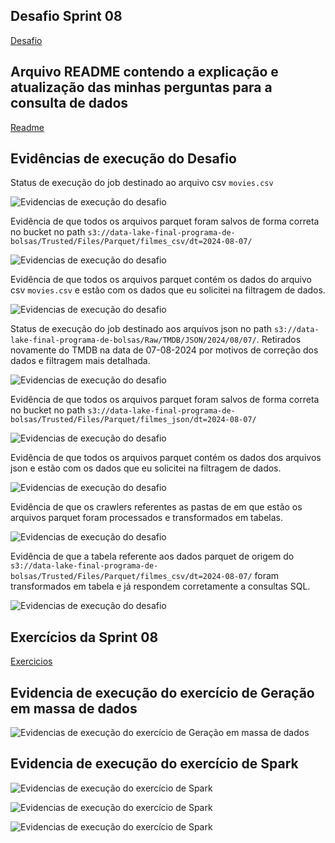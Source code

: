 ## Desafio Sprint 08

[Desafio](Desafio)

## Arquivo README contendo a explicação e atualização das minhas perguntas para a consulta de dados

[Readme](Desafio/README.md)

## Evidências de execução do Desafio

Status de execução do job destinado ao arquivo csv ```movies.csv```

![Evidencias de execução do desafio](Evidencias/Evidencias_Desafio/evidencia_desafio_csv_job_1.jpg)

Evidência de que todos os arquivos parquet foram salvos de forma correta no bucket no path ```s3://data-lake-final-programa-de-bolsas/Trusted/Files/Parquet/filmes_csv/dt=2024-08-07/```

![Evidencias de execução do desafio](Evidencias/Evidencias_Desafio/evidencia_desafio_csv_job_2.jpg)

Evidência de que todos os arquivos parquet contém os dados do arquivo csv ```movies.csv``` e estão com os dados que eu solicitei na filtragem de dados.

![Evidencias de execução do desafio](Evidencias/Evidencias_Desafio/evidencia_desafio_csv_job_3.jpg)

Status de execução do job destinado aos arquivos json no path ```s3://data-lake-final-programa-de-bolsas/Raw/TMDB/JSON/2024/08/07/```. Retirados novamente do TMDB na data de 07-08-2024 por motivos de correção dos dados e filtragem mais detalhada.

![Evidencias de execução do desafio](Evidencias/Evidencias_Desafio/evidencia_desafio_json_job_1.jpg)

Evidência de que todos os arquivos parquet foram salvos de forma correta no bucket no path ```s3://data-lake-final-programa-de-bolsas/Trusted/Files/Parquet/filmes_json/dt=2024-08-07/```

![Evidencias de execução do desafio](Evidencias/Evidencias_Desafio/evidencia_desafio_json_job_2.jpg)

Evidência de que todos os arquivos parquet contém os dados dos arquivos json e estão com os dados que eu solicitei na filtragem de dados.

![Evidencias de execução do desafio](Evidencias/Evidencias_Desafio/evidencia_desafio_json_job_3.jpg)

Evidência de que os crawlers referentes as pastas de em que estão os arquivos parquet foram processados e transformados em tabelas.

![Evidencias de execução do desafio](Evidencias/Evidencias_Desafio/evidencia_desafio_crawler_1.jpg)

Evidência de que a tabela referente aos dados parquet de origem do ```s3://data-lake-final-programa-de-bolsas/Trusted/Files/Parquet/filmes_csv/dt=2024-08-07/``` foram transformados em tabela e já respondem corretamente a consultas SQL.

![Evidencias de execução do desafio](Evidencias/Evidencias_Desafio/evidencia_desafio_csv_athena.jpg)

## Exercícios da Sprint 08

[Exercicios](Exercicio)

## Evidencia de execução do exercício de Geração em massa de dados

![Evidencias de execução do exercício de Geração em massa de dados](Evidencias/Evidencia_exercicio_gerando_dados/evidencia_exercicio_geracao_de_dados_em_massa.jpg)

## Evidencia de execução do exercício de Spark 

![Evidencias de execução do exercício de Spark](Evidencias/Evidencia_Exercicio_Spark/evidencia_spark1.jpg)

![Evidencias de execução do exercício de Spark](Evidencias/Evidencia_Exercicio_Spark/evidencia_spark2.jpg)

![Evidencias de execução do exercício de Spark](Evidencias/Evidencia_Exercicio_Spark/evidencia_spark3.jpg)
